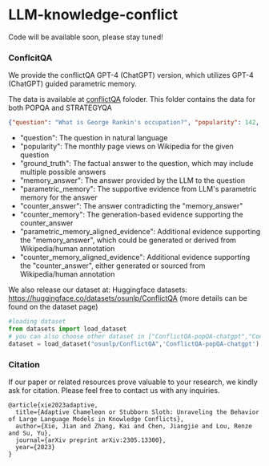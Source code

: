# LLM-knowledge-conflict
Code will be available soon, please stay tuned!

### ConflcitQA

We provide the conflictQA GPT-4 (ChatGPT) version, which utilizes GPT-4 (ChatGPT) guided parametric memory.

The data is available at [conflictQA](conflictQA) foloder. This folder contains the data for both POPQA and STRATEGYQA

```json
{"question": "What is George Rankin's occupation?", "popularity": 142, "ground_truth": ["politician", "political leader", "political figure", "polit.", "pol"], "memory_answer": "George Rankin's occupation is a professional photographer.", "parametric_memory": "As a professional photographer, George Rankin...", "counter_answer": "George Rankin's occupation is political figure.", "counter_memory": "George Rankin has been actively involved in politics for over a decade...", "parametric_memory_aligned_evidence": "George Rankin has a website showcasing his photography portfolio...", "counter_memory_aligned_evidence": "George Rankin Major General George James Rankin..."}
```

- "question": The question in natural language
- "popularity": The monthly page views on Wikipedia for the given question
- "ground_truth": The factual answer to the question, which may include multiple possible answers
- "memory_answer": The answer provided by the LLM to the question
- "parametric_memory": The supportive evidence from LLM's parametric memory for the answer
- "counter_answer": The answer contradicting the "memory_answer"
- "counter_memory": The generation-based evidence supporting the counter_answer
- "parametric_memory_aligned_evidence": Additional evidence supporting the "memory_answer", which could be generated or derived from Wikipedia/human annotation
- "counter_memory_aligned_evidence": Additional evidence supporting the "counter_answer", either generated or sourced from Wikipedia/human annotation



We also release our dataset at: Huggingface datasets: https://huggingface.co/datasets/osunlp/ConflictQA (more details can be found on the dataset page)

```python
#loading dataset
from datasets import load_dataset
# you can also choose other dataset in ["ConflictQA-popQA-chatgpt","ConflictQA-popQA-gpt4","ConflictQA-strategyQA-chatgpt","ConflictQA-strategyQA-gpt4"]
dataset = load_dataset("osunlp/ConflictQA",'ConflictQA-popQA-chatgpt')
```

### Citation

If our paper or related resources prove valuable to your research, we kindly ask for citation. Please feel free to contact us with any inquiries.

```
@article{xie2023adaptive,
  title={Adaptive Chameleon or Stubborn Sloth: Unraveling the Behavior of Large Language Models in Knowledge Conflicts},
  author={Xie, Jian and Zhang, Kai and Chen, Jiangjie and Lou, Renze and Su, Yu},
  journal={arXiv preprint arXiv:2305.13300},
  year={2023}
}
```

